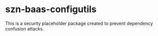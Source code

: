 # szn-baas-configutils

This is a security placeholder package created to prevent dependency confusion attacks.